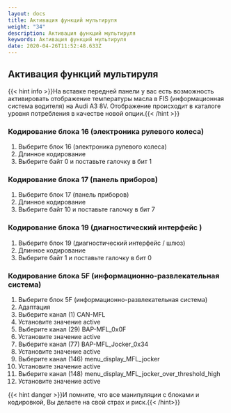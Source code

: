```yaml
---
layout: docs
title: Активация функций мультируля
weight: "34"
description: Активация функций мультируля
keywords: Активация функций мультируля
date: 2020-04-26T11:52:48.633Z
---
```

## Активация функций мультируля

{{< hint info >}}На вставке передней панели у вас есть возможность активировать отображение температуры масла в FIS (информационная система водителя) на Audi A3 8V. Отображение происходит в каталоге уровня потребления в качестве новой опции.{{< /hint >}}

### **Кодирование блока 16 (электроника рулевого колеса)**

1. Выберите блок 16 (электроника рулевого колеса)
2. Длинное кодирование
3. Выберите байт 0 и поставьте галочку в бит 1

### **Кодирование блока 17 (панель приборов)**

1. Выберите блок 17 (панель приборов)
2. Длинное кодирование
3. Выберите байт 10 и поставьте галочку в бит 7

### **Кодирование блока 19 (диагностический интерфейс )**

1. Выберите блок 19 (диагностический интерфейс / шлюз)
2. Длинное кодирование
3. Выберите байт 1 и поставьте галочку в бит 0

### **Кодирование блока 5F (информационно-развлекательная система)**

1. Выберите блок 5F (информационно-развлекательная система)
2. Адаптация
3. Выберите канал (1) CAN-MFL
4. Установите значение active
5. Выберите канал (29) BAP-MFL_0x0F
6. Установите значение active
7. Выберите канал (77) BAP-MFL_Jocker_0x34
8. Установите значение active
9. Выберите канал (146) menu_display_MFL_jocker
10. Установите значение active
11. Выберите канал (148) menu_display_MFL_jocker_over_threshold_high
12. Установите значение active

{{< hint danger >}}И помните, что все манипуляции с блоками и кодировкой, Вы делаете на свой страх и риск.{{< /hint>}}
